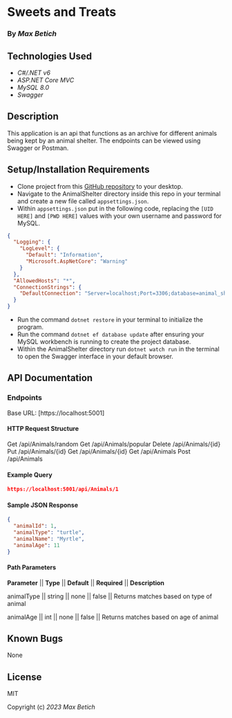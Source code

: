 # **Sweets and Treats**

### By _Max Betich_

## Technologies Used

* _C#/.NET v6_
* _ASP.NET Core MVC_
* _MySQL 8.0_
* _Swagger_

## Description
This application is an api that functions as an archive for different animals being kept by an animal shelter. The endpoints can be viewed using Swagger or Postman.

## Setup/Installation Requirements
* Clone project from this [GitHub repository](https://github.com/MaxBetich/AnimalShelterAPI.git) to your desktop.
* Navigate to the AnimalShelter directory inside this repo in your terminal and create a new file called `appsettings.json`.
* Within `appsettings.json` put in the following code, replacing the `[UID HERE]` and `[PWD HERE]` values with your own username and password for MySQL.

```json
{
  "Logging": {
    "LogLevel": {
      "Default": "Information",
      "Microsoft.AspNetCore": "Warning"
    }
  },
  "AllowedHosts": "*",
  "ConnectionStrings": {
    "DefaultConnection": "Server=localhost;Port=3306;database=animal_shelter;uid=[UID HERE];pwd=[PWD HERE];"
  }
}
```
* Run the command `dotnet restore` in your terminal to initialize the program.
* Run the command `dotnet ef database update` after ensuring your MySQL workbench is running to create the project database.
* Within the AnimalShelter directory run `dotnet watch run` in the terminal to open the Swagger interface in your default browser.

## API Documentation

### Endpoints

Base URL: [https://localhost:5001]

#### HTTP Request Structure

Get /api/Animals/random
Get /api/Animals/popular
Delete /api/Animals/{id}
Put /api/Animals/{id}
Get /api/Animals/{id}
Get /api/Animals
Post /api/Animals

#### Example Query

```json
https://localhost:5001/api/Animals/1
```
#### Sample JSON Response

```json
{
  "animalId": 1,
  "animalType": "turtle",
  "animalName": "Myrtle",
  "animalAge": 11
}
```

#### Path Parameters

**Parameter** || **Type** || **Default** || **Required** || **Description**

animalType   ||     string  ||      none     ||      false     ||     Returns matches based on type of animal

animalAge    ||      int    ||      none     ||      false     ||     Returns matches based on age of animal

## Known Bugs

None

## License

MIT

Copyright (c) _2023_ _Max Betich_